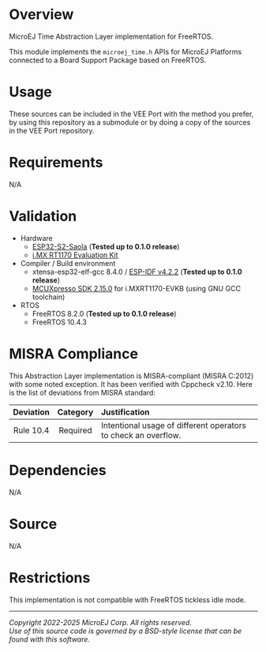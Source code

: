 # Overview
MicroEJ Time Abstraction Layer implementation for FreeRTOS.

This module implements the `microej_time.h` APIs for MicroEJ Platforms connected to a Board Support Package based on FreeRTOS.

# Usage
These sources can be included in the VEE Port with the method you prefer, by using this repository as a submodule or by doing a copy of the sources in the VEE Port repository.

# Requirements
N/A

# Validation

- Hardware
    - [ESP32-S2-Saola](https://docs.espressif.com/projects/esp-idf/en/latest/esp32s2/hw-reference/esp32s2/user-guide-saola-1-v1.2.html) (**Tested up to 0.1.0 release**)
    - [i.MX RT1170 Evaluation Kit](https://www.nxp.com/design/design-center/development-boards-and-designs/i-mx-evaluation-and-development-boards/i-mx-rt1170-evaluation-kit:MIMXRT1170-EVKB)
- Compiler / Build environment
    - xtensa-esp32-elf-gcc 8.4.0 / [ESP-IDF v4.2.2](https://github.com/espressif/esp-idf/tree/v4.2.2) (**Tested up to 0.1.0 release**)
    - [MCUXpresso SDK 2.15.0](https://mcuxpresso.nxp.com/en) for i.MXRT1170-EVKB (using GNU GCC toolchain)
- RTOS
    - FreeRTOS 8.2.0 (**Tested up to 0.1.0 release**)
    - FreeRTOS 10.4.3

# MISRA Compliance


This Abstraction Layer implementation is MISRA-compliant (MISRA C:2012) with some noted exception.
It has been verified with Cppcheck v2.10. Here is the list of deviations from MISRA standard:

| Deviation   | Category | Justification                                                      |
|:-----------:|:--------:|:------------------------------------------------------------------ |
|  Rule 10.4  | Required | Intentional usage of different operators to check an overflow.     |


# Dependencies
N/A

# Source
N/A

# Restrictions
This implementation is not compatible with FreeRTOS tickless idle mode.

---

_Copyright 2022-2025 MicroEJ Corp. All rights reserved._  
_Use of this source code is governed by a BSD-style license that can be found with this software._  
